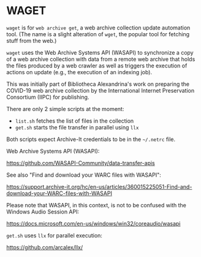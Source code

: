 # WAGET

`waget` is for `web archive get`, a web archive collection update
automation tool.  (The name is a slight alteration of `wget`, the
popular tool for fetching stuff from the web.)

`waget` uses the Web Archive Systems API (WASAPI) to synchronize a copy
of a web archive collection with data from a remote web archive that
holds the files produced by a web crawler as well as triggers the
execution of actions on update (e.g., the execution of an indexing job).

This was initially part of Bibliotheca Alexandrina's work on preparing
the COVID-19 web archive collection by the International Internet
Preservation Consortium (IIPC) for publishing.

There are only 2 simple scripts at the moment:

- `list.sh` fetches the list of files in the collection
- `get.sh` starts the file transfer in parallel using `llx`

Both scripts expect Archive-It credentials to be in the `~/.netrc` file.

Web Archive Systems API (WASAPI):

https://github.com/WASAPI-Community/data-transfer-apis

See also "Find and download your WARC files with WASAPI":

https://support.archive-it.org/hc/en-us/articles/360015225051-Find-and-download-your-WARC-files-with-WASAPI

Please note that WASAPI, in this context, is not to be confused with the
Windows Audio Session API:

https://docs.microsoft.com/en-us/windows/win32/coreaudio/wasapi

`get.sh` uses `llx` for parallel execution:

https://github.com/arcalex/llx/
